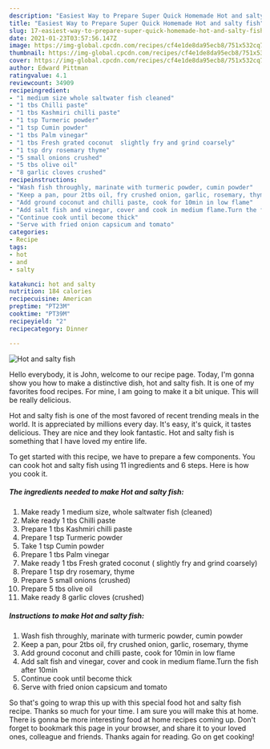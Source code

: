```yaml
---
description: "Easiest Way to Prepare Super Quick Homemade Hot and salty fish"
title: "Easiest Way to Prepare Super Quick Homemade Hot and salty fish"
slug: 17-easiest-way-to-prepare-super-quick-homemade-hot-and-salty-fish
date: 2021-01-23T03:57:56.147Z
image: https://img-global.cpcdn.com/recipes/cf4e1de8da95ecb8/751x532cq70/hot-and-salty-fish-recipe-main-photo.jpg
thumbnail: https://img-global.cpcdn.com/recipes/cf4e1de8da95ecb8/751x532cq70/hot-and-salty-fish-recipe-main-photo.jpg
cover: https://img-global.cpcdn.com/recipes/cf4e1de8da95ecb8/751x532cq70/hot-and-salty-fish-recipe-main-photo.jpg
author: Edward Pittman
ratingvalue: 4.1
reviewcount: 34909
recipeingredient:
- "1 medium size whole saltwater fish cleaned"
- "1 tbs Chilli paste"
- "1 tbs Kashmiri chilli paste"
- "1 tsp Turmeric powder"
- "1 tsp Cumin powder"
- "1 tbs Palm vinegar"
- "1 tbs Fresh grated coconut  slightly fry and grind coarsely"
- "1 tsp dry rosemary thyme"
- "5 small onions crushed"
- "5 tbs olive oil"
- "8 garlic cloves crushed"
recipeinstructions:
- "Wash fish throughly, marinate with turmeric powder, cumin powder"
- "Keep a pan, pour 2tbs oil, fry crushed onion, garlic, rosemary, thyme"
- "Add ground coconut and chilli paste, cook for 10min in low flame"
- "Add salt fish and vinegar, cover and cook in medium flame.Turn the fish after 10min"
- "Continue cook until become thick"
- "Serve with fried onion capsicum and tomato"
categories:
- Recipe
tags:
- hot
- and
- salty

katakunci: hot and salty 
nutrition: 184 calories
recipecuisine: American
preptime: "PT23M"
cooktime: "PT39M"
recipeyield: "2"
recipecategory: Dinner

---
```



![Hot and salty fish](https://img-global.cpcdn.com/recipes/cf4e1de8da95ecb8/751x532cq70/hot-and-salty-fish-recipe-main-photo.jpg)

Hello everybody, it is John, welcome to our recipe page. Today, I'm gonna show you how to make a distinctive dish, hot and salty fish. It is one of my favorites food recipes. For mine, I am going to make it a bit unique. This will be really delicious.



Hot and salty fish is one of the most favored of recent trending meals in the world. It is appreciated by millions every day. It's easy, it's quick, it tastes delicious. They are nice and they look fantastic. Hot and salty fish is something that I have loved my entire life.


To get started with this recipe, we have to prepare a few components. You can cook hot and salty fish using 11 ingredients and 6 steps. Here is how you cook it.

<!--inarticleads1-->

##### The ingredients needed to make Hot and salty fish:

1. Make ready 1 medium size, whole saltwater fish (cleaned)
1. Make ready 1 tbs Chilli paste
1. Prepare 1 tbs Kashmiri chilli paste
1. Prepare 1 tsp Turmeric powder
1. Take 1 tsp Cumin powder
1. Prepare 1 tbs Palm vinegar
1. Make ready 1 tbs Fresh grated coconut ( slightly fry and grind coarsely)
1. Prepare 1 tsp dry rosemary, thyme
1. Prepare 5 small onions (crushed)
1. Prepare 5 tbs olive oil
1. Make ready 8 garlic cloves (crushed)




<!--inarticleads2-->

##### Instructions to make Hot and salty fish:

1. Wash fish throughly, marinate with turmeric powder, cumin powder
1. Keep a pan, pour 2tbs oil, fry crushed onion, garlic, rosemary, thyme
1. Add ground coconut and chilli paste, cook for 10min in low flame
1. Add salt fish and vinegar, cover and cook in medium flame.Turn the fish after 10min
1. Continue cook until become thick
1. Serve with fried onion capsicum and tomato




So that's going to wrap this up with this special food hot and salty fish recipe. Thanks so much for your time. I am sure you will make this at home. There is gonna be more interesting food at home recipes coming up. Don't forget to bookmark this page in your browser, and share it to your loved ones, colleague and friends. Thanks again for reading. Go on get cooking!
